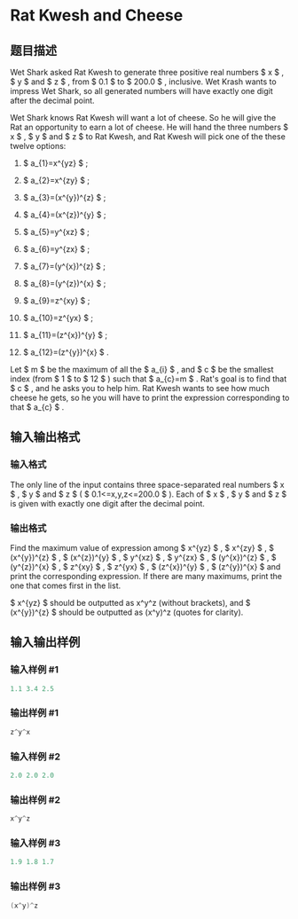# Rat Kwesh and Cheese

## 题目描述

Wet Shark asked Rat Kwesh to generate three positive real numbers $ x $ , $ y $ and $ z $ , from $ 0.1 $ to $ 200.0 $ , inclusive. Wet Krash wants to impress Wet Shark, so all generated numbers will have exactly one digit after the decimal point.

Wet Shark knows Rat Kwesh will want a lot of cheese. So he will give the Rat an opportunity to earn a lot of cheese. He will hand the three numbers $ x $ , $ y $ and $ z $ to Rat Kwesh, and Rat Kwesh will pick one of the these twelve options:

1. $ a_{1}=x^{yz} $ ;

2. $ a_{2}=x^{zy} $ ;

3. $ a_{3}=(x^{y})^{z} $ ;

4. $ a_{4}=(x^{z})^{y} $ ;

5. $ a_{5}=y^{xz} $ ;

6. $ a_{6}=y^{zx} $ ;

7. $ a_{7}=(y^{x})^{z} $ ;

8. $ a_{8}=(y^{z})^{x} $ ;

9. $ a_{9}=z^{xy} $ ;

10. $ a_{10}=z^{yx} $ ;

11. $ a_{11}=(z^{x})^{y} $ ;

12. $ a_{12}=(z^{y})^{x} $ .

Let $ m $ be the maximum of all the $ a_{i} $ , and $ c $ be the smallest index (from $ 1 $ to $ 12 $ ) such that $ a_{c}=m $ . Rat's goal is to find that $ c $ , and he asks you to help him. Rat Kwesh wants to see how much cheese he gets, so he you will have to print the expression corresponding to that $ a_{c} $ .

## 输入输出格式

### 输入格式

The only line of the input contains three space-separated real numbers $ x $ , $ y $ and $ z $ ( $ 0.1<=x,y,z<=200.0 $ ). Each of $ x $ , $ y $ and $ z $ is given with exactly one digit after the decimal point.

### 输出格式

Find the maximum value of expression among $ x^{yz} $ , $ x^{zy} $ , $ (x^{y})^{z} $ , $ (x^{z})^{y} $ , $ y^{xz} $ , $ y^{zx} $ , $ (y^{x})^{z} $ , $ (y^{z})^{x} $ , $ z^{xy} $ , $ z^{yx} $ , $ (z^{x})^{y} $ , $ (z^{y})^{x} $ and print the corresponding expression. If there are many maximums, print the one that comes first in the list.

$ x^{yz} $ should be outputted as x^y^z (without brackets), and $ (x^{y})^{z} $ should be outputted as (x^y)^z (quotes for clarity).

## 输入输出样例

### 输入样例 #1

```cpp
1.1 3.4 2.5

```
### 输出样例 #1

```cpp
z^y^x

```
### 输入样例 #2

```cpp
2.0 2.0 2.0

```
### 输出样例 #2

```cpp
x^y^z

```
### 输入样例 #3

```cpp
1.9 1.8 1.7

```
### 输出样例 #3

```cpp
(x^y)^z

```
